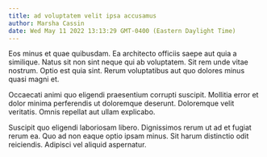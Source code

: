 ```yaml
---
title: ad voluptatem velit ipsa accusamus
author: Marsha Cassin
date: Wed May 11 2022 13:13:29 GMT-0400 (Eastern Daylight Time)
---
```

Eos minus et quae quibusdam. Ea architecto officiis saepe aut quia a similique. Natus sit non sint neque qui ab voluptatem. Sit rem unde vitae nostrum. Optio est quia sint. Rerum voluptatibus aut quo dolores minus quasi magni et.

 Occaecati animi quo eligendi praesentium corrupti suscipit. Mollitia error et dolor minima perferendis ut doloremque deserunt. Doloremque velit veritatis. Omnis repellat aut ullam explicabo.

 Suscipit quo eligendi laboriosam libero. Dignissimos rerum ut ad et fugiat rerum ea. Quo ad non eaque optio ipsam minus. Sit harum distinctio odit reiciendis. Adipisci vel aliquid aspernatur.